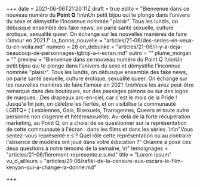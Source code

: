+++
date = 2021-06-06T21:20:11Z
draft = true
edito = "Bienvenue dans ce nouveau numéro du **Point Q** !\n\nUn petit bijou qui te plonge dans l’univers du sexe et démystifie l’inconnue nommée \"plaisir\". Tous les lundis, on débusque ensemble des fake news, on parle santé sexuelle, culture érotique, sexualité queer. On échange sur les nouvelles manières de faire l’amour en 2021 !"
la_bonne_nouvelle = "articles/21-06/des-series-en-veux-tu-en-voila.md"
numero = 28
on_debunke = "articles/21-06/il-y-a-deja-beaucoup-de-personnages-lgbtqi-a-l-ecran.md"
outro = ""
plume_morgan = ""
preview = "Bienvenue dans ce nouveau numéro du Point Q !\n\nUn petit bijou qui te plonge dans l’univers du sexe et démystifie l’inconnue nommée \"plaisir\". Tous les lundis, on débusque ensemble des fake news, on parle santé sexuelle, culture érotique, sexualité queer. On échange sur les nouvelles manières de faire l’amour en 2021 !\n\nVous les avez peut-être remarqué dans des boutiques, sur des passages piétons ou sur des logos de marques...Des drapeaux arc-en-ciel, car c'est le mois de la Pride ! Jusqu'à fin juin, on célèbre les fiertés, et on visibilise la communauté LGBTQ+ ( Lesbiennes, Gais, Bisexuels, Transgenres, Queers et toute autre personne non cisgenre et hétérosexuelle). Au-delà de la forte récupération marketing, au Point Q, on a choisi de se questionner sur la représentation de cette communauté à l'écran : dans les films et dans les séries. \n\n\"Vous sentez-vous représenté·e·s ? Quel rôle cette représentation ou au contraire l'absence de modèles ont joué dans votre éducation ?\" Orianne a posé ces deux questions à notre témoins de la semaine, \n"
temoignages = "articles/21-06/fierement-represente.e.s.md"
title = "Lorem ipsum"
vu_d_ailleurs = "articles/21-06/rafiki-de-la-censure-aux-oscars-le-film-kenyan-qui-a-change-la-donne.md"

+++
